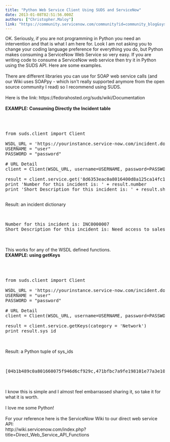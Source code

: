 ```yaml
---
title: "Python Web Service Client Using SUDS and ServiceNow"
date: 2013-01-08T02:51:56.000Z
authors: ["Christopher.Maloy"]
link: "https://community.servicenow.com/community?id=community_blog&sys_id=0dcdeea9dbd0dbc01dcaf3231f961944"
---
```

<p>OK. Seriously, if you are not programming in Python you need an intervention and that is what I am here for. Look I am not asking you to change your coding language preference for everything you do, but Python makes consuming a ServiceNow Web Service so very easy. If you are writing code to consume a ServiceNow web service then try it in Python using the SUDS API. Here are some examples.<br /><br />There are different libraries you can use for SOAP web service calls (and our Wiki uses SOAPpy - which isn't really supported anymore from the open source community I read) so I recommend using SUDS. <br /><br />Here is the link: https://fedorahosted.org/suds/wiki/Documentation<br /><br /> <b>EXAMPLE: Consuming Directly the Incident table</b> <br /><br /><pre __default_attr="plain" __jive_macro_name="code" class="jive_text_macro jive_macro_code"><br /><br />from suds.client import Client<br /><br />WSDL_URL = 'https://yourinstance.service-now.com/incident.do?WSDL'<br />USERNAME = "user"<br />PASSWORD = "password"<br /><br /># URL Detail<br />client = Client(WSDL_URL, username=USERNAME, password=PASSWORD)<br /><br />result = client.service.get('8d6353eac0a8016400d8a125ca14fc1f')  #sysid as defined in the wsdl<br />print 'Number for this incident is: ' + result.number<br />print 'Short Description for this incident is: ' + result.short_description<br /></pre><br />Result: an incident dictionary<br /><pre __default_attr="plain" __jive_macro_name="code" class="jive_text_macro jive_macro_code"><br /><br />Number for this incident is: INC0000007<br />Short Description for this incident is: Need access to sales db for the west<br /></pre><br /><br />This works for any of the WSDL defined functions.<br /><b>EXAMPLE: using getKeys</b><br /><br /><pre __default_attr="plain" __jive_macro_name="code" class="jive_text_macro jive_macro_code"><br /><br />from suds.client import Client<br /><br />WSDL_URL = 'https://yourinstance.service-now.com/incident.do?WSDL'<br />USERNAME = "user"<br />PASSWORD = "password"<br /><br /># URL Detail<br />client = Client(WSDL_URL, username=USERNAME, password=PASSWORD)<br /><br />result = client.service.getKeys(category = 'Network')<br />print result.sys_id<br /></pre><br /><br />Result: a Python tuple of sys_ids<br /><pre __default_attr="plain" __jive_macro_name="code" class="jive_text_macro jive_macro_code"><br /><br />[04b1b489c0a801660075f946d6cf929c,471bfbc7a9fe198101e77a3e10e5d47f,9c573169c611228700193229fff72400,e8caedcbc0a80164017df472f39eaed1]<br /></pre><br /><br />I know this is simple and I almost feel embarrassed sharing it, so take it for what it is worth. <br /><br />I love me some Python! <br /><br />For your reference here is the ServiceNow Wiki to our direct web service API:<br />http://wiki.servicenow.com/index.php?title=Direct_Web_Service_API_Functions</p>